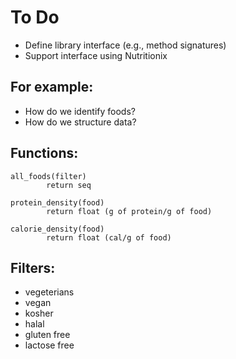 # To Do

* Define library interface (e.g., method signatures)
* Support interface using Nutritionix

## For example:

* How do we identify foods?
* How do we structure data?

## Functions:

    all_foods(filter)
            return seq

    protein_density(food)
            return float (g of protein/g of food)

    calorie_density(food)
            return float (cal/g of food)

## Filters:

* vegeterians
* vegan
* kosher
* halal
* gluten free
* lactose free
